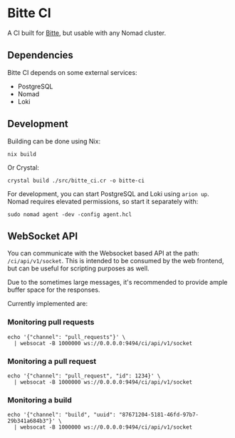 # Bitte CI

A CI built for [Bitte](https://github.com/input-output-hk/bitte), but usable with any Nomad cluster.

## Dependencies

Bitte CI depends on some external services:

* PostgreSQL
* Nomad
* Loki

## Development

Building can be done using Nix:

    nix build

Or Crystal:

    crystal build ./src/bitte_ci.cr -o bitte-ci

For development, you can start PostgreSQL and Loki using `arion up`.
Nomad requires elevated permissions, so start it separately with:

    sudo nomad agent -dev -config agent.hcl

## WebSocket API

You can communicate with the Websocket based API at the path: `/ci/api/v1/socket`.
This is intended to be consumed by the web frontend, but can be useful for
scripting purposes as well.

Due to the sometimes large messages, it's recommended to provide ample buffer
space for the responses.

Currently implemented are:

### Monitoring pull requests

    echo '{"channel": "pull_requests"}' \
      | websocat -B 1000000 ws://0.0.0.0:9494/ci/api/v1/socket

### Monitoring a pull request

    echo '{"channel": "pull_request", "id": 1234}' \
      | websocat -B 1000000 ws://0.0.0.0:9494/ci/api/v1/socket

### Monitoring a build

    echo '{"channel": "build", "uuid": "87671204-5181-46fd-97b7-29b341a684b3"}' \
      | websocat -B 1000000 ws://0.0.0.0:9494/ci/api/v1/socket
